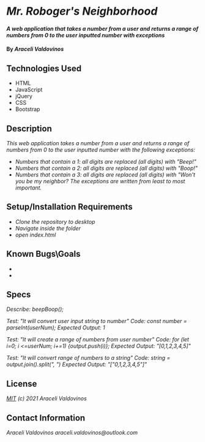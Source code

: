 # _Mr. Roboger's Neighborhood_

#### _A web application that takes a number from a user and returns a range of numbers from 0 to the user inputted number with exceptions_

#### By _Araceli Valdovinos_

## Technologies Used

* HTML
* JavaScript
* jQuery
* CSS
* Bootstrap



## Description

_This web application takes a number from a user and returns a range of numbers from 0 to the user inputted number with the following exceptions:_
* _Numbers that contain a 1: all digits are replaced (all digits) with "Beep!"_
* _Numbers that contain a 2: all digits are replaced (all digits) with "Boop!"_
* _Numbers that contain a 3: all digits are replaced (all digits) with "Won't you be my neighbor?_
_The exceptions are written from least to most important._
 

## Setup/Installation Requirements

* _Clone the repository to desktop_
* _Navigate inside the folder_
* _open index.html_


## Known Bugs\Goals

* 
* 

## Specs

_Describe: beepBoop();_

_Test: "It will convert user input string to number"_
_Code: const number = parseInt(userNum);_
_Expected Output: 1_

_Test: "It will create a range of numbers from user number"_
_Code: for (let i=0; i <=userNum; i+=1) {output.push(i)};_
_Expected Output: "[0,1,2,3,4,5]"_

_Test: "It will convert range of numbers to a string"_
_Code: string = output.join().split(", ")_
_Expected Output: "["0,1,2,3,4,5"]"_





## License

_[MIT](https://opensource.org/licenses/MIT) (c) 2021 Araceli Valdovinos_

## Contact Information

_Araceli Valdovinos araceli.valdovinos@outlook.com_
